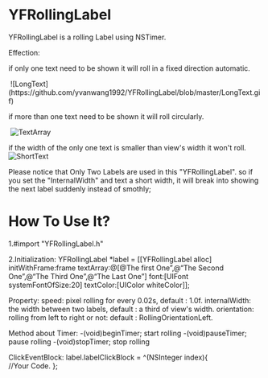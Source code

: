 # YFRollingLabel
YFRollingLabel is a rolling Label using NSTimer.

Effection: 
<p/>

if only one text need to be shown
    it will roll in a fixed direction automatic.
<p><p/>
 ![LongText](https://github.com/yvanwang1992/YFRollingLabel/blob/master/LongText.gif)

if more than one text need to be shown 
    it will roll circularly.
    <p><p/>
 ![TextArray](https://github.com/yvanwang1992/YFRollingLabel/blob/master/TextArray.gif)

if the width of the only one text is smaller than view's width 
    it won't roll.
 ![ShortText](https://github.com/yvanwang1992/YFRollingLabel/blob/master/ShortText.png)



Please notice that Only Two Labels are used in this "YFRollingLabel".
so if you set the "InternalWidth" and text a short width,
it will break into showing the next label suddenly instead of smothly;

# How To Use It?

1.#import "YFRollingLabel.h"


2.Initialization:
  YFRollingLabel *label = [[YFRollingLabel alloc] initWithFrame:frame textArray:@[@The first One”,@“The Second One”,@“The Third One”,@“The Last One”] font:[UIFont systemFontOfSize:20] textColor:[UIColor whiteColor]];

  Property:
  speed:         pixel rolling for every 0.02s, default : 1.0f.
  internalWidth: the width between two labels, default : a third of view's width.
  orientation:   rolling from left to right or not: default : RollingOrientationLeft.

  Method about Timer:
  -(void)beginTimer;    start rolling
  -(void)pauseTimer;    pause rolling
  -(void)stopTimer;     stop  rolling

  ClickEventBlock:
  label.labelClickBlock = ^(NSInteger index){	
	//Your Code.
  };




